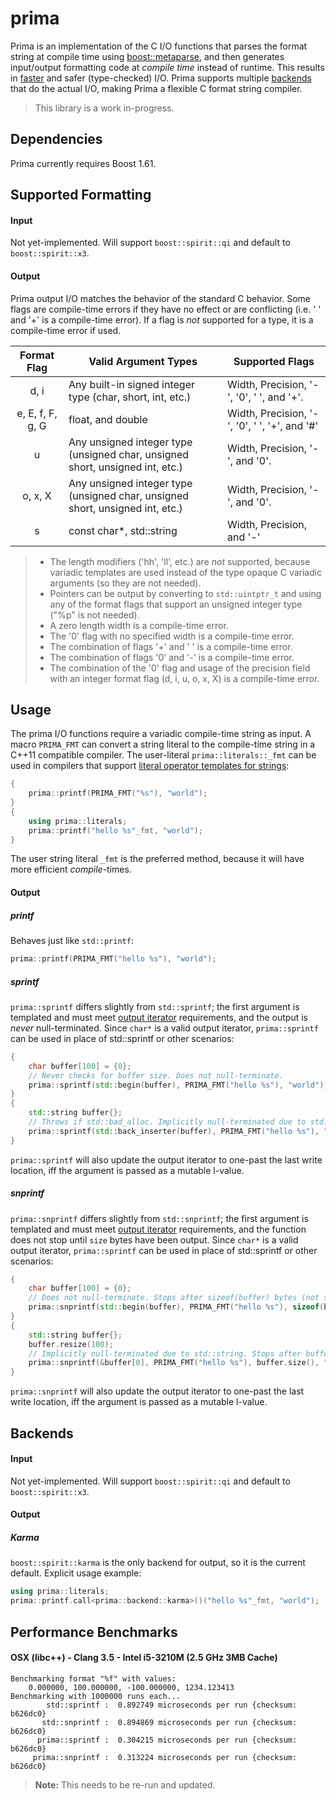 # prima #
Prima is an implementation of the C I/O functions that parses the format string at compile time using [boost::metaparse](https://github.com/boostorg/metaparse), and then generates input/output formatting code at _compile time_ instead of runtime. This results in [faster](#performance-benchmarks) and safer (type-checked) I/O. Prima supports multiple [backends](#backends) that do the actual I/O, making Prima a flexible C format string compiler.

> This library is a work in-progress.

## Dependencies ##
Prima currently requires Boost 1.61.

## Supported Formatting ##
#### Input ####
Not yet-implemented. Will support `boost::spirit::qi` and default to `boost::spirit::x3`.

#### Output ####
Prima output I/O matches the behavior of the standard C behavior. Some flags are compile-time errors if they have no effect or are conflicting (i.e. ' ' and '+' is a compile-time error). If a flag is _not_ supported for a type, it is a compile-time error if used.

   Format Flag   |                              Valid Argument Types                              | Supported Flags
:---------------:|--------------------------------------------------------------------------------|-----------------
       d, i      |         Any built-in signed integer type (char, short, int, etc.)              | Width, Precision, '-', '0', ' ', and '+'.
e, E, f, F, g, G |                               float, and double                                | Width, Precision, '-', '0', ' ', '+', and '#'
        u        | Any unsigned integer type (unsigned char, unsigned short, unsigned int, etc.)  | Width, Precision, '-', and '0'.
   o, x, X       |  Any unsigned integer type (unsigned char, unsigned short, unsigned int, etc.) | Width, Precision, '-', and '0'.
       s         |                           const char*, std::string                             | Width, Precision, and '-'
      
> * The length modifiers ('hh', 'll', etc.) are _not_ supported, because variadic templates are used instead of the type opaque C variadic arguments (so they are not needed).
> * Pointers can be output by converting to `std::uintptr_t` and using any of the format flags that support an unsigned integer type ("%p" is not needed).
> * A zero length width is a compile-time error.
> * The '0' flag with no specified width is a compile-time error.
> * The combination of flags '+' and ' ' is a compile-time error.
> * The combination of flags '0' and '-' is a compile-time error.
> * The combination of the '0' flag and usage of the precision field with an integer format flag (d, i, u, o, x, X) is a compile-time error.
      
## Usage ##
The prima I/O functions require a variadic compile-time string as input. A macro `PRIMA_FMT` can convert a string literal to the compile-time string in a C++11 compatible compiler. The user-literal `prima::literals::_fmt` can be used in compilers that support [literal operator templates for strings](http://www.open-std.org/JTC1/SC22/WG21/docs/papers/2013/n3599.html):

```c++
{
    prima::printf(PRIMA_FMT("%s"), "world");
}
{
    using prima::literals;
    prima::printf("hello %s"_fmt, "world");
}
```
The user string literal `_fmt` is the preferred method, because it will have more efficient _compile_-times.

#### Output ####
##### printf #####
Behaves just like `std::printf`:

```c++
prima::printf(PRIMA_FMT("hello %s"), "world");
```

##### sprintf #####
`prima::sprintf` differs slightly from `std::sprintf`; the first argument is templated and must meet [output iterator](http://en.cppreference.com/w/cpp/concept/OutputIterator) requirements, and the output is _never_ null-terminated. Since `char*` is a valid output iterator, `prima::sprintf` can be used in place of std::sprintf or other scenarios:

```c++
{
    char buffer[100] = {0};
    // Never checks for buffer size. Does not null-terminate.
    prima::sprintf(std::begin(buffer), PRIMA_FMT("hello %s"), "world");
}
{
    std::string buffer{};
    // Throws if std::bad_alloc. Implicitly null-terminated due to std::string.
    prima::sprintf(std::back_inserter(buffer), PRIMA_FMT("hello %s"), "world");
}
```
`prima::sprintf` will also update the output iterator to one-past the last write location, iff the argument is passed as a mutable l-value.

##### snprintf #####
`prima::snprintf` differs slightly from `std::snprintf`; the first argument is templated and must meet [output iterator](http://en.cppreference.com/w/cpp/concept/OutputIterator) requirements, and the function does not stop until `size` bytes have been output. Since `char*` is a valid output iterator, `prima::sprintf` can be used in place of std::sprintf or other scenarios:

```c++
{
    char buffer[100] = {0};
    // Does not null-terminate. Stops after sizeof(buffer) bytes (not sizeof(buffer) - 1).
    prima::snprintf(std::begin(buffer), PRIMA_FMT("hello %s"), sizeof(buffer), "world");
}
{
    std::string buffer{};
    buffer.resize(100);
    // Implicitly null-terminated due to std::string. Stops after buffer.size() bytes.
    prima::snprintf(&buffer[0], PRIMA_FMT("hello %s"), buffer.size(), "world");
}
```
`prima::snprintf` will also update the output iterator to one-past the last write location, iff the argument is passed as a mutable l-value.

## Backends ##
#### Input ####
Not yet-implemented. Will support `boost::spirit::qi` and default to `boost::spirit::x3`.

#### Output ####
##### Karma #####
`boost::spirit::karma` is the only backend for output, so it is the current default. Explicit usage example:

```c++
using prima::literals;
prima::printf.call<prima::backend::karma>()("hello %s"_fmt, "world");
```

## Performance Benchmarks ##
#### OSX (libc++) - Clang 3.5 - Intel i5-3210M (2.5 GHz 3MB Cache) ####
```
Benchmarking format "%f" with values:
    0.000000, 100.000000, -100.000000, 1234.123413
Benchmarking with 1000000 runs each...
        std::sprintf :  0.892749 microseconds per run {checksum: b626dc0}
       std::snprintf :  0.894869 microseconds per run {checksum: b626dc0}
      prima::sprintf :  0.304215 microseconds per run {checksum: b626dc0}
     prima::snprintf :  0.313224 microseconds per run {checksum: b626dc0}
```
> **Note:** This needs to be re-run and updated.
